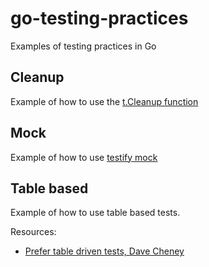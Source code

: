 # go-testing-practices
Examples of testing practices in Go

## Cleanup

Example of how to use the [t.Cleanup function](https://tip.golang.org/pkg/testing/#T.Cleanup)

## Mock

Example of how to use [testify mock](https://pkg.go.dev/github.com/stretchr/testify/mock)

## Table based

Example of how to use table based tests.

Resources:
- [Prefer table driven tests, Dave Cheney](https://dave.cheney.net/2019/05/07/prefer-table-driven-tests)
